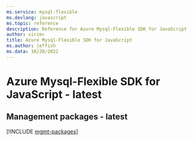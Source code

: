 ```yaml
---
ms.service: mysql-flexible
ms.devlang: javascript
ms.topic: reference
description: Reference for Azure Mysql-Flexible SDK for JavaScript
author: xirzec
title: Azure Mysql-Flexible SDK for JavaScript
ms.author: jeffish
ms.data: 10/20/2022
---
```

# Azure Mysql-Flexible SDK for JavaScript - latest

## Management packages - latest
[!INCLUDE [mgmt-packages](mysql-flexible-mgmt-index.md)]
